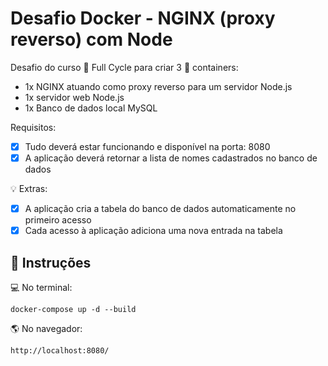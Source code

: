 # Desafio Docker - NGINX (proxy reverso) com Node

Desafio do curso :rocket: Full Cycle para criar 3 :whale: containers:

- 1x NGINX atuando como proxy reverso para um servidor Node.js
- 1x servidor web Node.js
- 1x Banco de dados local MySQL

Requisitos:

- [x] Tudo deverá estar funcionando e disponível na porta: 8080
- [x] A aplicação deverá retornar a lista de nomes cadastrados no banco de dados

:bulb: Extras:

- [x] A aplicação cria a tabela do banco de dados automaticamente no primeiro acesso
- [x] Cada acesso à aplicação adiciona uma nova entrada na tabela

## :memo: Instruções

:computer: No terminal:

```
docker-compose up -d --build
```

:earth_americas: No navegador:

```
http://localhost:8080/
```
